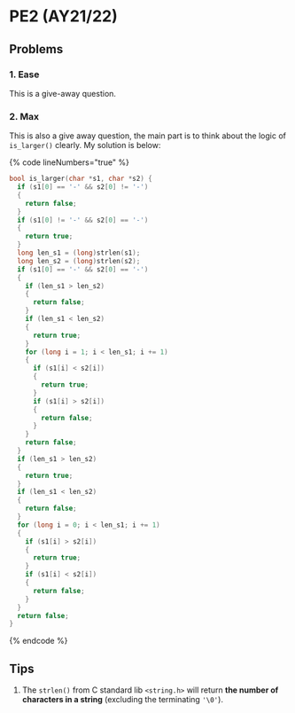 # PE2 (AY21/22)

## Problems

### 1. Ease

This is a give-away question.

### 2. Max

This is also a give away question, the main part is to think about the logic of `is_larger()` clearly. My solution is below:

{% code lineNumbers="true" %}
```c
bool is_larger(char *s1, char *s2) {
  if (s1[0] == '-' && s2[0] != '-')
  {
    return false;
  }
  if (s1[0] != '-' && s2[0] == '-')
  {
    return true;
  }
  long len_s1 = (long)strlen(s1);
  long len_s2 = (long)strlen(s2);
  if (s1[0] == '-' && s2[0] == '-')
  {
    if (len_s1 > len_s2)
    {
      return false;
    }
    if (len_s1 < len_s2)
    {
      return true;
    }
    for (long i = 1; i < len_s1; i += 1)
    {
      if (s1[i] < s2[i])
      {
        return true;
      }
      if (s1[i] > s2[i])
      {
        return false;
      }
    }
    return false;
  }
  if (len_s1 > len_s2)
  {
    return true;
  }
  if (len_s1 < len_s2)
  {
    return false;
  }
  for (long i = 0; i < len_s1; i += 1)
  { 
    if (s1[i] > s2[i])
    {
      return true;
    }
    if (s1[i] < s2[i])
    {
      return false;
    }
  }
  return false;
}
```
{% endcode %}

## Tips

1. The `strlen()` from C standard lib `<string.h>` will return **the number of characters in a string** (excluding the terminating `'\0'`).

